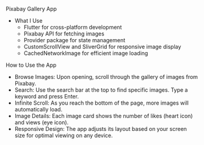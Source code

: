 Pixabay Gallery App
  - What I Use
    - Flutter for cross-platform development
    - Pixabay API for fetching images
    - Provider package for state management
    - CustomScrollView and SliverGrid for responsive image display
    - CachedNetworkImage for efficient image loading

How to Use the App
  - Browse Images: Upon opening, scroll through the gallery of images from Pixabay.
  - Search: Use the search bar at the top to find specific images. Type a keyword and press Enter.
  - Infinite Scroll: As you reach the bottom of the page, more images will automatically load.
  - Image Details: Each image card shows the number of likes (heart icon) and views (eye icon).  
  - Responsive Design: The app adjusts its layout based on your screen size for optimal viewing on any device.


